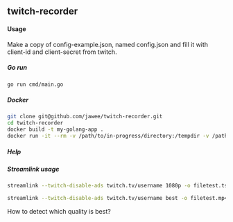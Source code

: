 ## twitch-recorder

#### Usage
Make a copy of config-example.json, named config.json and fill it with 
client-id and client-secret from twitch. 

##### Go run
```bash
go run cmd/main.go 
```

##### Docker

```bash
git clone git@github.com/jawee/twitch-recorder.git
cd twitch-recorder
docker build -t my-golang-app .
docker run -it --rm -v /path/to/in-progress/directory:/tempdir -v /path/to/finished/videos/directory:/videos --name my-running-app my-golang-app
```











##### Help

##### Streamlink usage
```bash
streamlink --twitch-disable-ads twitch.tv/username 1080p -o filetest.ts
```
```bash
streamlink --twitch-disable-ads twitch.tv/username best -o filetest.mp4/mkv/ts
```

How to detect which quality is best?
